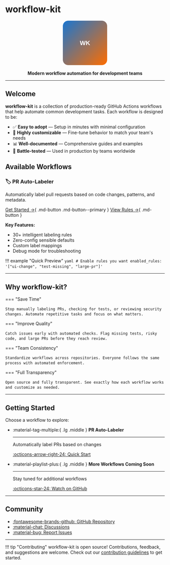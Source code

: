 # workflow-kit

<p align="center">
  <img src="assets/images/logo.svg" alt="workflow-kit logo" width="140" height="140" />
</p>

<p align="center"><strong>Modern workflow automation for development teams</strong></p>

---

## Welcome

**workflow-kit** is a collection of production-ready GitHub Actions workflows that help automate common development tasks. Each workflow is designed to be:

- ✅ **Easy to adopt** — Setup in minutes with minimal configuration
- 🔧 **Highly customizable** — Fine-tune behavior to match your team's needs
- 📊 **Well-documented** — Comprehensive guides and examples
- 🚀 **Battle-tested** — Used in production by teams worldwide

## Available Workflows

### 🏷️ PR Auto-Labeler

Automatically label pull requests based on code changes, patterns, and metadata.

[Get Started →](workflows/pr-auto-labeler/index.md){ .md-button .md-button--primary }
[View Rules →](workflows/pr-auto-labeler/rules/index.md){ .md-button }

**Key Features:**

- 30+ intelligent labeling rules
- Zero-config sensible defaults
- Custom label mappings
- Debug mode for troubleshooting

!!! example "Quick Preview"
    ```yaml
    # Enable rules you want
    enabled_rules: '["ui-change", "test-missing", "large-pr"]'
    ```

---

## Why workflow-kit?

=== "Save Time"

    Stop manually labeling PRs, checking for tests, or reviewing security changes. Automate repetitive tasks and focus on what matters.

=== "Improve Quality"

    Catch issues early with automated checks. Flag missing tests, risky code, and large PRs before they reach review.

=== "Team Consistency"

    Standardize workflows across repositories. Everyone follows the same process with automated enforcement.

=== "Full Transparency"

    Open source and fully transparent. See exactly how each workflow works and customize as needed.

---

## Getting Started

Choose a workflow to explore:

<div class="grid cards" markdown>

-   :material-tag-multiple:{ .lg .middle } __PR Auto-Labeler__

    ---

    Automatically label PRs based on changes

    [:octicons-arrow-right-24: Quick Start](workflows/pr-auto-labeler/quick-start.md)

-   :material-playlist-plus:{ .lg .middle } __More Workflows Coming Soon__

    ---

    Stay tuned for additional workflows

    [:octicons-star-24: Watch on GitHub](#)

</div>

---

## Community

- [:fontawesome-brands-github: GitHub Repository](https://github.com/workflow-kit)
- [:material-chat: Discussions](https://github.com/workflow-kit/pr-auto-labeler/discussions)
- [:material-bug: Report Issues](https://github.com/workflow-kit/pr-auto-labeler/issues)

---

!!! tip "Contributing"
    workflow-kit is open source! Contributions, feedback, and suggestions are welcome. Check out our [contribution guidelines](#) to get started.
